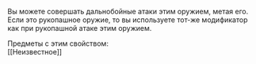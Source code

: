 Вы можете совершать дальнобойные атаки этим оружием, метая его. Если это рукопашное оружие, то вы используете тот-же модификатор как при рукопашной атаке этим оружием.

Предметы с этим свойством:<br>
[[Неизвестное]]<br>